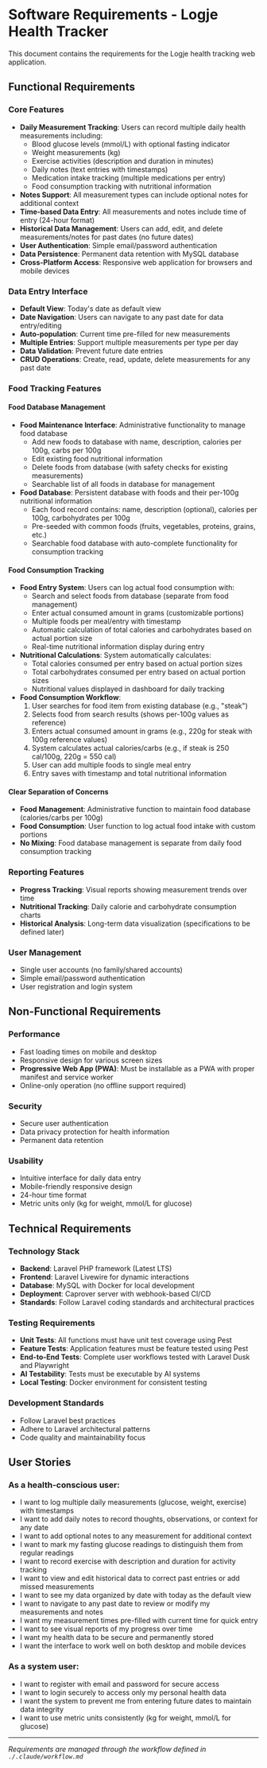# Software Requirements - Logje Health Tracker

This document contains the requirements for the Logje health tracking web application.

## Functional Requirements

### Core Features
- **Daily Measurement Tracking**: Users can record multiple daily health measurements including:
  - Blood glucose levels (mmol/L) with optional fasting indicator
  - Weight measurements (kg)
  - Exercise activities (description and duration in minutes)
  - Daily notes (text entries with timestamps)
  - Medication intake tracking (multiple medications per entry)
  - Food consumption tracking with nutritional information
- **Notes Support**: All measurement types can include optional notes for additional context
- **Time-based Data Entry**: All measurements and notes include time of entry (24-hour format)
- **Historical Data Management**: Users can add, edit, and delete measurements/notes for past dates (no future dates)
- **User Authentication**: Simple email/password authentication
- **Data Persistence**: Permanent data retention with MySQL database
- **Cross-Platform Access**: Responsive web application for browsers and mobile devices

### Data Entry Interface
- **Default View**: Today's date as default view
- **Date Navigation**: Users can navigate to any past date for data entry/editing
- **Auto-population**: Current time pre-filled for new measurements
- **Multiple Entries**: Support multiple measurements per type per day
- **Data Validation**: Prevent future date entries
- **CRUD Operations**: Create, read, update, delete measurements for any past date

### Food Tracking Features

#### Food Database Management
- **Food Maintenance Interface**: Administrative functionality to manage food database
  - Add new foods to database with name, description, calories per 100g, carbs per 100g
  - Edit existing food nutritional information
  - Delete foods from database (with safety checks for existing measurements)
  - Searchable list of all foods in database for management
- **Food Database**: Persistent database with foods and their per-100g nutritional information
  - Each food record contains: name, description (optional), calories per 100g, carbohydrates per 100g
  - Pre-seeded with common foods (fruits, vegetables, proteins, grains, etc.)
  - Searchable food database with auto-complete functionality for consumption tracking

#### Food Consumption Tracking
- **Food Entry System**: Users can log actual food consumption with:
  - Search and select foods from database (separate from food management)
  - Enter actual consumed amount in grams (customizable portions)
  - Multiple foods per meal/entry with timestamp
  - Automatic calculation of total calories and carbohydrates based on actual portion size
  - Real-time nutritional information display during entry
- **Nutritional Calculations**: System automatically calculates:
  - Total calories consumed per entry based on actual portion sizes
  - Total carbohydrates consumed per entry based on actual portion sizes
  - Nutritional values displayed in dashboard for daily tracking
- **Food Consumption Workflow**: 
  1. User searches for food item from existing database (e.g., "steak")
  2. Selects food from search results (shows per-100g values as reference)
  3. Enters actual consumed amount in grams (e.g., 220g for steak with 100g reference values)
  4. System calculates actual calories/carbs (e.g., if steak is 250 cal/100g, 220g = 550 cal)
  5. User can add multiple foods to single meal entry
  6. Entry saves with timestamp and total nutritional information

#### Clear Separation of Concerns
- **Food Management**: Administrative function to maintain food database (calories/carbs per 100g)
- **Food Consumption**: User function to log actual food intake with custom portions
- **No Mixing**: Food database management is separate from daily food consumption tracking

### Reporting Features
- **Progress Tracking**: Visual reports showing measurement trends over time
- **Nutritional Tracking**: Daily calorie and carbohydrate consumption charts
- **Historical Analysis**: Long-term data visualization (specifications to be defined later)

### User Management
- Single user accounts (no family/shared accounts)
- Simple email/password authentication
- User registration and login system

## Non-Functional Requirements

### Performance
- Fast loading times on mobile and desktop
- Responsive design for various screen sizes
- **Progressive Web App (PWA)**: Must be installable as a PWA with proper manifest and service worker
- Online-only operation (no offline support required)

### Security
- Secure user authentication
- Data privacy protection for health information
- Permanent data retention

### Usability
- Intuitive interface for daily data entry
- Mobile-friendly responsive design
- 24-hour time format
- Metric units only (kg for weight, mmol/L for glucose)

## Technical Requirements

### Technology Stack
- **Backend**: Laravel PHP framework (Latest LTS)
- **Frontend**: Laravel Livewire for dynamic interactions
- **Database**: MySQL with Docker for local development
- **Deployment**: Caprover server with webhook-based CI/CD
- **Standards**: Follow Laravel coding standards and architectural practices

### Testing Requirements
- **Unit Tests**: All functions must have unit test coverage using Pest
- **Feature Tests**: Application features must be feature tested using Pest
- **End-to-End Tests**: Complete user workflows tested with Laravel Dusk and Playwright
- **AI Testability**: Tests must be executable by AI systems
- **Local Testing**: Docker environment for consistent testing

### Development Standards
- Follow Laravel best practices
- Adhere to Laravel architectural patterns
- Code quality and maintainability focus

## User Stories

### As a health-conscious user:
- I want to log multiple daily measurements (glucose, weight, exercise) with timestamps
- I want to add daily notes to record thoughts, observations, or context for any date
- I want to add optional notes to any measurement for additional context
- I want to mark my fasting glucose readings to distinguish them from regular readings
- I want to record exercise with description and duration for activity tracking
- I want to view and edit historical data to correct past entries or add missed measurements
- I want to see my data organized by date with today as the default view
- I want to navigate to any past date to review or modify my measurements and notes
- I want my measurement times pre-filled with current time for quick entry
- I want to see visual reports of my progress over time
- I want my health data to be secure and permanently stored
- I want the interface to work well on both desktop and mobile devices

### As a system user:
- I want to register with email and password for secure access
- I want to login securely to access only my personal health data
- I want the system to prevent me from entering future dates to maintain data integrity
- I want to use metric units consistently (kg for weight, mmol/L for glucose)

---

*Requirements are managed through the workflow defined in `./.claude/workflow.md`*